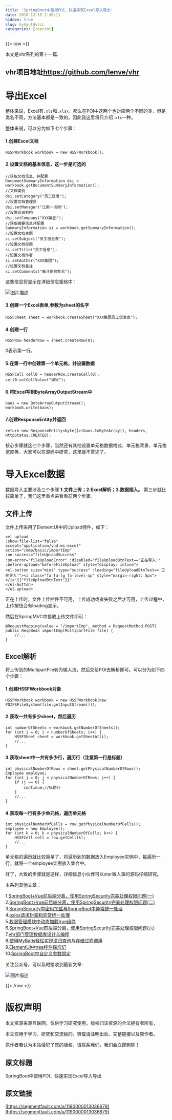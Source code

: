 ```yaml
---
title: 'SpringBoot中使用POI，快速实现Excel导入导出' 
date: 2018-12-15 2:30:11
hidden: true
slug: ky4yutdvzzc
categories: [reprint]
---
```


{{< raw >}}

                    
<p>本文是vhr系列的第十一篇.</p>
<h2 id="articleHeader0">vhr项目地址<a href="https://github.com/lenve/vhr" rel="nofollow noreferrer" target="_blank">https://github.com/lenve/vhr</a>
</h2>
<h1 id="articleHeader1">导出Excel</h1>
<p>整体来说，Excel有<code>.xls</code>和<code>.xlsx</code>，那么在POI中这两个也对应两个不同的类，但是类名不同，方法基本都是一致的，因此我这里将只介绍<code>.xls</code>一种。  </p>
<p>整体来说，可以分为如下七个步骤：</p>
<h4>1.创建Excel文档</h4>
<div class="widget-codetool" style="display:none;">
      <div class="widget-codetool--inner">
      <span class="selectCode code-tool" data-toggle="tooltip" data-placement="top" title="" data-original-title="全选"></span>
      <span type="button" class="copyCode code-tool" data-toggle="tooltip" data-placement="top" data-clipboard-text="HSSFWorkbook workbook = new HSSFWorkbook();" title="" data-original-title="复制"></span>
      <span type="button" class="saveToNote code-tool" data-toggle="tooltip" data-placement="top" title="" data-original-title="放进笔记"></span>
      </div>
      </div><pre class="hljs ebnf"><code style="word-break: break-word; white-space: initial;"><span class="hljs-attribute">HSSFWorkbook workbook</span> = new HSSFWorkbook();</code></pre>
<h4>2.设置文档的基本信息，这一步是可选的</h4>
<div class="widget-codetool" style="display:none;">
      <div class="widget-codetool--inner">
      <span class="selectCode code-tool" data-toggle="tooltip" data-placement="top" title="" data-original-title="全选"></span>
      <span type="button" class="copyCode code-tool" data-toggle="tooltip" data-placement="top" data-clipboard-text="//获取文档信息，并配置
DocumentSummaryInformation dsi = workbook.getDocumentSummaryInformation();
//文档类别
dsi.setCategory(&quot;员工信息&quot;);
//设置文档管理员
dsi.setManager(&quot;江南一点雨&quot;);
//设置组织机构
dsi.setCompany(&quot;XXX集团&quot;);
//获取摘要信息并配置
SummaryInformation si = workbook.getSummaryInformation();
//设置文档主题
si.setSubject(&quot;员工信息表&quot;);
//设置文档标题
si.setTitle(&quot;员工信息&quot;);
//设置文档作者
si.setAuthor(&quot;XXX集团&quot;);
//设置文档备注
si.setComments(&quot;备注信息暂无&quot;);" title="" data-original-title="复制"></span>
      <span type="button" class="saveToNote code-tool" data-toggle="tooltip" data-placement="top" title="" data-original-title="放进笔记"></span>
      </div>
      </div><pre class="hljs protobuf"><code><span class="hljs-comment">//获取文档信息，并配置</span>
DocumentSummaryInformation dsi = workbook.getDocumentSummaryInformation();
<span class="hljs-comment">//文档类别</span>
dsi.setCategory(<span class="hljs-string">"员工信息"</span>);
<span class="hljs-comment">//设置文档管理员</span>
dsi.setManager(<span class="hljs-string">"江南一点雨"</span>);
<span class="hljs-comment">//设置组织机构</span>
dsi.setCompany(<span class="hljs-string">"XXX集团"</span>);
<span class="hljs-comment">//获取摘要信息并配置</span>
SummaryInformation si = workbook.getSummaryInformation();
<span class="hljs-comment">//设置文档主题</span>
si.setSubject(<span class="hljs-string">"员工信息表"</span>);
<span class="hljs-comment">//设置文档标题</span>
si.setTitle(<span class="hljs-string">"员工信息"</span>);
<span class="hljs-comment">//设置文档作者</span>
si.setAuthor(<span class="hljs-string">"XXX集团"</span>);
<span class="hljs-comment">//设置文档备注</span>
si.setComments(<span class="hljs-string">"备注信息暂无"</span>);</code></pre>
<p>这些信息将显示在详细信息窗格中：  </p>
<p><span class="img-wrap"><img data-src="/img/bV2RAE?w=262&amp;h=374" src="https://static.alili.tech/img/bV2RAE?w=262&amp;h=374" alt="图片描述" title="图片描述" style="cursor: pointer; display: inline;"></span></p>
<h4>3.创建一个Excel表单,参数为sheet的名字</h4>
<div class="widget-codetool" style="display:none;">
      <div class="widget-codetool--inner">
      <span class="selectCode code-tool" data-toggle="tooltip" data-placement="top" title="" data-original-title="全选"></span>
      <span type="button" class="copyCode code-tool" data-toggle="tooltip" data-placement="top" data-clipboard-text="HSSFSheet sheet = workbook.createSheet(&quot;XXX集团员工信息表&quot;);" title="" data-original-title="复制"></span>
      <span type="button" class="saveToNote code-tool" data-toggle="tooltip" data-placement="top" title="" data-original-title="放进笔记"></span>
      </div>
      </div><pre class="hljs ebnf"><code style="word-break: break-word; white-space: initial;"><span class="hljs-attribute">HSSFSheet sheet</span> = workbook.createSheet(<span class="hljs-string">"XXX集团员工信息表"</span>);</code></pre>
<h4>4.创建一行</h4>
<div class="widget-codetool" style="display:none;">
      <div class="widget-codetool--inner">
      <span class="selectCode code-tool" data-toggle="tooltip" data-placement="top" title="" data-original-title="全选"></span>
      <span type="button" class="copyCode code-tool" data-toggle="tooltip" data-placement="top" data-clipboard-text="HSSFRow headerRow = sheet.createRow(0);" title="" data-original-title="复制"></span>
      <span type="button" class="saveToNote code-tool" data-toggle="tooltip" data-placement="top" title="" data-original-title="放进笔记"></span>
      </div>
      </div><pre class="hljs ebnf"><code style="word-break: break-word; white-space: initial;"><span class="hljs-attribute">HSSFRow headerRow</span> = sheet.createRow(0);</code></pre>
<p>0表示第一行。</p>
<h4>5.在第一行中创建第一个单元格，并设置数据</h4>
<div class="widget-codetool" style="display:none;">
      <div class="widget-codetool--inner">
      <span class="selectCode code-tool" data-toggle="tooltip" data-placement="top" title="" data-original-title="全选"></span>
      <span type="button" class="copyCode code-tool" data-toggle="tooltip" data-placement="top" data-clipboard-text="HSSFCell cell0 = headerRow.createCell(0);
cell0.setCellValue(&quot;编号&quot;);" title="" data-original-title="复制"></span>
      <span type="button" class="saveToNote code-tool" data-toggle="tooltip" data-placement="top" title="" data-original-title="放进笔记"></span>
      </div>
      </div><pre class="hljs abnf"><code>HSSFCell cell0 = headerRow.createCell(<span class="hljs-number">0</span>)<span class="hljs-comment">;</span>
cell0.setCellValue(<span class="hljs-string">"编号"</span>)<span class="hljs-comment">;</span></code></pre>
<h4>6.将Excel写到ByteArrayOutputStream中</h4>
<div class="widget-codetool" style="display:none;">
      <div class="widget-codetool--inner">
      <span class="selectCode code-tool" data-toggle="tooltip" data-placement="top" title="" data-original-title="全选"></span>
      <span type="button" class="copyCode code-tool" data-toggle="tooltip" data-placement="top" data-clipboard-text="baos = new ByteArrayOutputStream();
workbook.write(baos);" title="" data-original-title="复制"></span>
      <span type="button" class="saveToNote code-tool" data-toggle="tooltip" data-placement="top" title="" data-original-title="放进笔记"></span>
      </div>
      </div><pre class="hljs abnf"><code><span class="hljs-attribute">baos</span> = new ByteArrayOutputStream()<span class="hljs-comment">;</span>
workbook.write(baos)<span class="hljs-comment">;</span></code></pre>
<h4>7.创建ResponseEntity并返回</h4>
<div class="widget-codetool" style="display:none;">
      <div class="widget-codetool--inner">
      <span class="selectCode code-tool" data-toggle="tooltip" data-placement="top" title="" data-original-title="全选"></span>
      <span type="button" class="copyCode code-tool" data-toggle="tooltip" data-placement="top" data-clipboard-text="return new ResponseEntity<byte[]>(baos.toByteArray(), headers, HttpStatus.CREATED);" title="" data-original-title="复制"></span>
      <span type="button" class="saveToNote code-tool" data-toggle="tooltip" data-placement="top" title="" data-original-title="放进笔记"></span>
      </div>
      </div><pre class="hljs arduino"><code style="word-break: break-word; white-space: initial;"><span class="hljs-built_in">return</span> <span class="hljs-keyword">new</span> ResponseEntity&lt;<span class="hljs-keyword">byte</span>[]&gt;(baos.toByteArray(), headers, HttpStatus.CREATED);</code></pre>
<p>核心步骤就这七个步骤，当然还有其他设置单元格数据格式、单元格背景、单元格宽度等，大家可以在源码中研究，这里就不赘述了。</p>
<h1 id="articleHeader2">导入Excel数据</h1>
<p>数据导入主要涉及三个步骤 <strong>1.文件上传；2.Excel解析；3.数据插入。</strong> 第三步就比较简单了，我们这里重点来看看前两个步骤。</p>
<h2 id="articleHeader3">文件上传</h2>
<p>文件上传采用了ElementUI中的Upload控件，如下：</p>
<div class="widget-codetool" style="display:none;">
      <div class="widget-codetool--inner">
      <span class="selectCode code-tool" data-toggle="tooltip" data-placement="top" title="" data-original-title="全选"></span>
      <span type="button" class="copyCode code-tool" data-toggle="tooltip" data-placement="top" data-clipboard-text="<el-upload
:show-file-list=&quot;false&quot;
accept=&quot;application/vnd.ms-excel&quot;
action=&quot;/emp/basic/importEmp&quot;
:on-success=&quot;fileUploadSuccess&quot;
:on-error=&quot;fileUploadError&quot; :disabled=&quot;fileUploadBtnText=='正在导入'&quot;
:before-upload=&quot;beforeFileUpload&quot; style=&quot;display: inline&quot;>
<el-button size=&quot;mini&quot; type=&quot;success&quot; :loading=&quot;fileUploadBtnText=='正在导入'&quot;><i class=&quot;fa fa-lg fa-level-up&quot; style=&quot;margin-right: 5px&quot;></i>"{{"fileUploadBtnText"}}"
</el-button>
</el-upload>" title="" data-original-title="复制"></span>
      <span type="button" class="saveToNote code-tool" data-toggle="tooltip" data-placement="top" title="" data-original-title="放进笔记"></span>
      </div>
      </div><pre class="hljs applescript"><code>&lt;el-upload
:show-<span class="hljs-built_in">file</span>-<span class="hljs-built_in">list</span>=<span class="hljs-string">"false"</span>
accept=<span class="hljs-string">"application/vnd.ms-excel"</span>
action=<span class="hljs-string">"/emp/basic/importEmp"</span>
:<span class="hljs-keyword">on</span>-success=<span class="hljs-string">"fileUploadSuccess"</span>
:<span class="hljs-keyword">on</span>-<span class="hljs-keyword">error</span>=<span class="hljs-string">"fileUploadError"</span> :disabled=<span class="hljs-string">"fileUploadBtnText=='正在导入'"</span>
:<span class="hljs-keyword">before</span>-upload=<span class="hljs-string">"beforeFileUpload"</span> style=<span class="hljs-string">"display: inline"</span>&gt;
&lt;el-button size=<span class="hljs-string">"mini"</span> type=<span class="hljs-string">"success"</span> :loading=<span class="hljs-string">"fileUploadBtnText=='正在导入'"</span>&gt;&lt;i <span class="hljs-built_in">class</span>=<span class="hljs-string">"fa fa-lg fa-level-up"</span> style=<span class="hljs-string">"margin-right: 5px"</span>&gt;&lt;/i&gt;"{{"fileUploadBtnText"}}"
&lt;/el-button&gt;
&lt;/el-upload&gt;</code></pre>
<p>正在上传时，文件上传控件不可用，上传成功或者失败之后才可用，上传过程中，上传按钮会有loading显示。  </p>
<p>然后在SpringMVC中接收上传文件即可：</p>
<div class="widget-codetool" style="display:none;">
      <div class="widget-codetool--inner">
      <span class="selectCode code-tool" data-toggle="tooltip" data-placement="top" title="" data-original-title="全选"></span>
      <span type="button" class="copyCode code-tool" data-toggle="tooltip" data-placement="top" data-clipboard-text="@RequestMapping(value = &quot;/importEmp&quot;, method = RequestMethod.POST)
public RespBean importEmp(MultipartFile file) {
    //...
}" title="" data-original-title="复制"></span>
      <span type="button" class="saveToNote code-tool" data-toggle="tooltip" data-placement="top" title="" data-original-title="放进笔记"></span>
      </div>
      </div><pre class="hljs aspectj"><code><span class="hljs-meta">@RequestMapping</span>(value = <span class="hljs-string">"/importEmp"</span>, method = RequestMethod.POST)
<span class="hljs-keyword">public</span> <span class="hljs-function">RespBean <span class="hljs-title">importEmp</span><span class="hljs-params">(MultipartFile file)</span> </span>{
    <span class="hljs-comment">//...</span>
}</code></pre>
<h2 id="articleHeader4">Excel解析</h2>
<p>将上传到的MultipartFile转为输入流，然后交给POI去解析即可。可以分为如下四个步骤：</p>
<h4>1.创建HSSFWorkbook对象</h4>
<div class="widget-codetool" style="display:none;">
      <div class="widget-codetool--inner">
      <span class="selectCode code-tool" data-toggle="tooltip" data-placement="top" title="" data-original-title="全选"></span>
      <span type="button" class="copyCode code-tool" data-toggle="tooltip" data-placement="top" data-clipboard-text="HSSFWorkbook workbook = new HSSFWorkbook(new POIFSFileSystem(file.getInputStream()));" title="" data-original-title="复制"></span>
      <span type="button" class="saveToNote code-tool" data-toggle="tooltip" data-placement="top" title="" data-original-title="放进笔记"></span>
      </div>
      </div><pre class="hljs lisp"><code style="word-break: break-word; white-space: initial;">HSSFWorkbook workbook = new HSSFWorkbook(<span class="hljs-name">new</span> POIFSFileSystem(<span class="hljs-name">file</span>.getInputStream()))<span class="hljs-comment">;</span></code></pre>
<h4>2.获取一共有多少sheet，然后遍历</h4>
<div class="widget-codetool" style="display:none;">
      <div class="widget-codetool--inner">
      <span class="selectCode code-tool" data-toggle="tooltip" data-placement="top" title="" data-original-title="全选"></span>
      <span type="button" class="copyCode code-tool" data-toggle="tooltip" data-placement="top" data-clipboard-text="int numberOfSheets = workbook.getNumberOfSheets();
for (int i = 0; i < numberOfSheets; i++) {
    HSSFSheet sheet = workbook.getSheetAt(i);
    //...
}" title="" data-original-title="复制"></span>
      <span type="button" class="saveToNote code-tool" data-toggle="tooltip" data-placement="top" title="" data-original-title="放进笔记"></span>
      </div>
      </div><pre class="hljs cpp"><code><span class="hljs-keyword">int</span> numberOfSheets = workbook.getNumberOfSheets();
<span class="hljs-keyword">for</span> (<span class="hljs-keyword">int</span> i = <span class="hljs-number">0</span>; i &lt; numberOfSheets; i++) {
    HSSFSheet sheet = workbook.getSheetAt(i);
    <span class="hljs-comment">//...</span>
}</code></pre>
<h4>3.获取sheet中一共有多少行，遍历行（注意第一行是标题）</h4>
<div class="widget-codetool" style="display:none;">
      <div class="widget-codetool--inner">
      <span class="selectCode code-tool" data-toggle="tooltip" data-placement="top" title="" data-original-title="全选"></span>
      <span type="button" class="copyCode code-tool" data-toggle="tooltip" data-placement="top" data-clipboard-text="int physicalNumberOfRows = sheet.getPhysicalNumberOfRows();
Employee employee;
for (int j = 0; j < physicalNumberOfRows; j++) {
    if (j == 0) {
        continue;//标题行
    }
    //...
}" title="" data-original-title="复制"></span>
      <span type="button" class="saveToNote code-tool" data-toggle="tooltip" data-placement="top" title="" data-original-title="放进笔记"></span>
      </div>
      </div><pre class="hljs cpp"><code><span class="hljs-keyword">int</span> physicalNumberOfRows = sheet.getPhysicalNumberOfRows();
Employee employee;
<span class="hljs-keyword">for</span> (<span class="hljs-keyword">int</span> j = <span class="hljs-number">0</span>; j &lt; physicalNumberOfRows; j++) {
    <span class="hljs-keyword">if</span> (j == <span class="hljs-number">0</span>) {
        <span class="hljs-keyword">continue</span>;<span class="hljs-comment">//标题行</span>
    }
    <span class="hljs-comment">//...</span>
}</code></pre>
<h4>4.获取每一行有多少单元格，遍历单元格</h4>
<div class="widget-codetool" style="display:none;">
      <div class="widget-codetool--inner">
      <span class="selectCode code-tool" data-toggle="tooltip" data-placement="top" title="" data-original-title="全选"></span>
      <span type="button" class="copyCode code-tool" data-toggle="tooltip" data-placement="top" data-clipboard-text="int physicalNumberOfCells = row.getPhysicalNumberOfCells();
employee = new Employee();
for (int k = 0; k < physicalNumberOfCells; k++) {
    HSSFCell cell = row.getCell(k);
    //...
}" title="" data-original-title="复制"></span>
      <span type="button" class="saveToNote code-tool" data-toggle="tooltip" data-placement="top" title="" data-original-title="放进笔记"></span>
      </div>
      </div><pre class="hljs verilog"><code><span class="hljs-keyword">int</span> physicalNumberOfCells = row<span class="hljs-variable">.getPhysicalNumberOfCells</span>();
employee = <span class="hljs-keyword">new</span> Employee();
<span class="hljs-keyword">for</span> (<span class="hljs-keyword">int</span> k = <span class="hljs-number">0</span>; k &lt; physicalNumberOfCells; k++) {
    HSSFCell <span class="hljs-keyword">cell</span> = row<span class="hljs-variable">.getCell</span>(k);
    <span class="hljs-comment">//...</span>
}</code></pre>
<p>单元格的遍历就比较简单了，将遍历到的数据放入Employee实例中，每遍历一行，就将一个employee实例放入集合中。  </p>
<p>好了，大致的步骤就是这样，详细信息小伙伴可以star微人事的源码仔细研究。  </p>
<p>本系列其他文章：  </p>
<p>1.<a href="http://mp.weixin.qq.com/s/lpznrVx6Bh9X7ZnunrWQSA" rel="nofollow noreferrer" target="_blank">SpringBoot+Vue前后端分离，使用SpringSecurity完美处理权限问题(一)</a>  <br>2.<a href="https://mp.weixin.qq.com/s/9Do-kQOvJGLsw9m36_LrFA" rel="nofollow noreferrer" target="_blank">SpringBoot+Vue前后端分离，使用SpringSecurity完美处理权限问题(二)</a>  <br>3.<a href="https://mp.weixin.qq.com/s/9c0j2GzCNmtdOL8EfCV_bA" rel="nofollow noreferrer" target="_blank">SpringSecurity中密码加盐与SpringBoot中异常统一处理</a>  <br>4.<a href="https://mp.weixin.qq.com/s/KabBPItayxBEv56_g9y6KQ" rel="nofollow noreferrer" target="_blank">axios请求封装和异常统一处理</a>  <br>5.<a href="http://mp.weixin.qq.com/s/zF1BI0AOmOHOwr7T8yhKYg" rel="nofollow noreferrer" target="_blank">权限管理模块中动态加载Vue组件</a>    <br>6.<a href="http://mp.weixin.qq.com/s/QXkJs4HqUMGCQnKiyPRA5A" rel="nofollow noreferrer" target="_blank">SpringBoot+Vue前后端分离，使用SpringSecurity完美处理权限问题(六)</a>    <br>7.<a href="http://mp.weixin.qq.com/s/mpV4cIQ575kCv2hDTtEYZw" rel="nofollow noreferrer" target="_blank">vhr部门管理数据库设计与编程</a>    <br>8.<a href="https://mp.weixin.qq.com/s/rZXNTi3wi0dAsQ6k47Lw_g" rel="nofollow noreferrer" target="_blank">使用MyBatis轻松实现递归查询与存储过程调用</a>    <br>9.<a href="https://mp.weixin.qq.com/s/CMBuzjLVvLH0xChlWdwvSQ" rel="nofollow noreferrer" target="_blank">ElementUI中tree控件踩坑记</a>    <br>10.<a href="http://mp.weixin.qq.com/s/c1r6yQU5uHu7kFHeDdy5kg" rel="nofollow noreferrer" target="_blank">SpringBoot中自定义参数绑定</a>    </p>
<p>关注公众号，可以及时接收到最新文章:  </p>
<p><span class="img-wrap"><img data-src="/img/bVUERD?w=258&amp;h=258" src="https://static.alili.tech/img/bVUERD?w=258&amp;h=258" alt="图片描述" title="图片描述" style="cursor: pointer; display: inline;"></span></p>

                
{{< /raw >}}

# 版权声明
本文资源来源互联网，仅供学习研究使用，版权归该资源的合法拥有者所有，

本文仅用于学习、研究和交流目的。转载请注明出处、完整链接以及原作者。

原作者若认为本站侵犯了您的版权，请联系我们，我们会立即删除！

## 原文标题
SpringBoot中使用POI，快速实现Excel导入导出

## 原文链接
[https://segmentfault.com/a/1190000013036679](https://segmentfault.com/a/1190000013036679)

